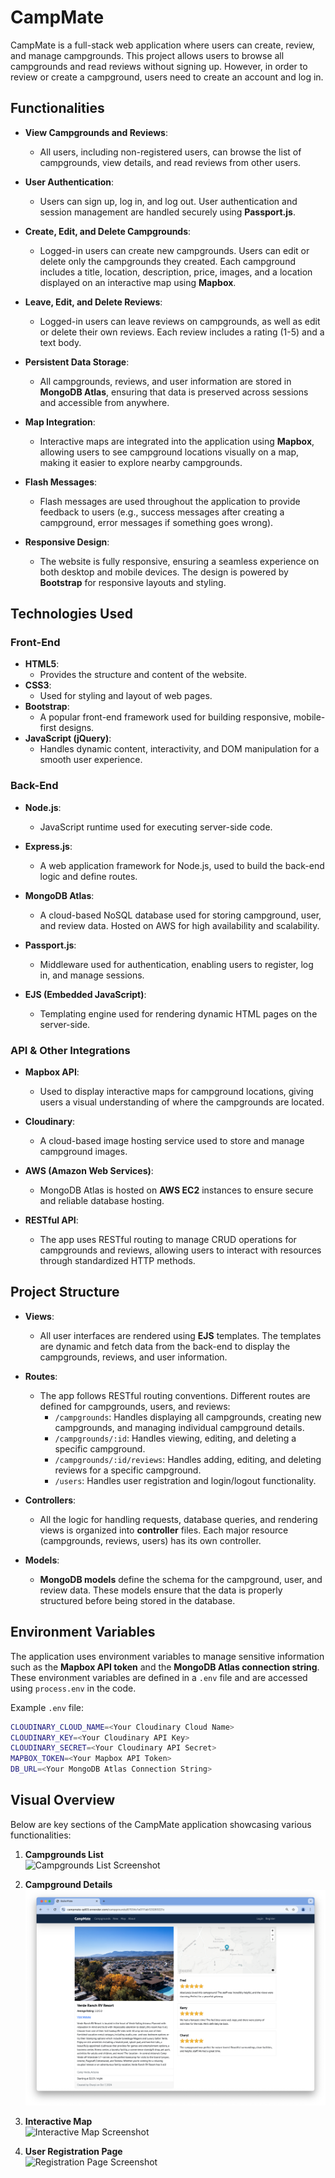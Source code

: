 # CampMate

CampMate is a full-stack web application where users can create, review, and manage campgrounds. This project allows users to browse all campgrounds and read reviews without signing up. However, in order to review or create a campground, users need to create an account and log in.

## Functionalities

-   **View Campgrounds and Reviews**:
    -   All users, including non-registered users, can browse the list of campgrounds, view details, and read reviews from other users.
-   **User Authentication**:
    -   Users can sign up, log in, and log out. User authentication and session management are handled securely using **Passport.js**.
-   **Create, Edit, and Delete Campgrounds**:

    -   Logged-in users can create new campgrounds. Users can edit or delete only the campgrounds they created. Each campground includes a title, location, description, price, images, and a location displayed on an interactive map using **Mapbox**.

-   **Leave, Edit, and Delete Reviews**:

    -   Logged-in users can leave reviews on campgrounds, as well as edit or delete their own reviews. Each review includes a rating (1-5) and a text body.

-   **Persistent Data Storage**:

    -   All campgrounds, reviews, and user information are stored in **MongoDB Atlas**, ensuring that data is preserved across sessions and accessible from anywhere.

-   **Map Integration**:

    -   Interactive maps are integrated into the application using **Mapbox**, allowing users to see campground locations visually on a map, making it easier to explore nearby campgrounds.

-   **Flash Messages**:

    -   Flash messages are used throughout the application to provide feedback to users (e.g., success messages after creating a campground, error messages if something goes wrong).

-   **Responsive Design**:
    -   The website is fully responsive, ensuring a seamless experience on both desktop and mobile devices. The design is powered by **Bootstrap** for responsive layouts and styling.

## Technologies Used

### Front-End

-   **HTML5**:
    -   Provides the structure and content of the website.
-   **CSS3**:
    -   Used for styling and layout of web pages.
-   **Bootstrap**:
    -   A popular front-end framework used for building responsive, mobile-first designs.
-   **JavaScript (jQuery)**:
    -   Handles dynamic content, interactivity, and DOM manipulation for a smooth user experience.

### Back-End

-   **Node.js**:

    -   JavaScript runtime used for executing server-side code.

-   **Express.js**:

    -   A web application framework for Node.js, used to build the back-end logic and define routes.

-   **MongoDB Atlas**:

    -   A cloud-based NoSQL database used for storing campground, user, and review data. Hosted on AWS for high availability and scalability.

-   **Passport.js**:

    -   Middleware used for authentication, enabling users to register, log in, and manage sessions.

-   **EJS (Embedded JavaScript)**:
    -   Templating engine used for rendering dynamic HTML pages on the server-side.

### API & Other Integrations

-   **Mapbox API**:

    -   Used to display interactive maps for campground locations, giving users a visual understanding of where the campgrounds are located.

-   **Cloudinary**:

    -   A cloud-based image hosting service used to store and manage campground images.

-   **AWS (Amazon Web Services)**:

    -   MongoDB Atlas is hosted on **AWS EC2** instances to ensure secure and reliable database hosting.

-   **RESTful API**:
    -   The app uses RESTful routing to manage CRUD operations for campgrounds and reviews, allowing users to interact with resources through standardized HTTP methods.

## Project Structure

-   **Views**:

    -   All user interfaces are rendered using **EJS** templates. The templates are dynamic and fetch data from the back-end to display the campgrounds, reviews, and user information.

-   **Routes**:

    -   The app follows RESTful routing conventions. Different routes are defined for campgrounds, users, and reviews:
        -   `/campgrounds`: Handles displaying all campgrounds, creating new campgrounds, and managing individual campground details.
        -   `/campgrounds/:id`: Handles viewing, editing, and deleting a specific campground.
        -   `/campgrounds/:id/reviews`: Handles adding, editing, and deleting reviews for a specific campground.
        -   `/users`: Handles user registration and login/logout functionality.

-   **Controllers**:

    -   All the logic for handling requests, database queries, and rendering views is organized into **controller** files. Each major resource (campgrounds, reviews, users) has its own controller.

-   **Models**:
    -   **MongoDB models** define the schema for the campground, user, and review data. These models ensure that the data is properly structured before being stored in the database.

## Environment Variables

The application uses environment variables to manage sensitive information such as the **Mapbox API token** and the **MongoDB Atlas connection string**. These environment variables are defined in a `.env` file and are accessed using `process.env` in the code.

Example `.env` file:

```bash
CLOUDINARY_CLOUD_NAME=<Your Cloudinary Cloud Name>
CLOUDINARY_KEY=<Your Cloudinary API Key>
CLOUDINARY_SECRET=<Your Cloudinary API Secret>
MAPBOX_TOKEN=<Your Mapbox API Token>
DB_URL=<Your MongoDB Atlas Connection String>
```

## Visual Overview

Below are key sections of the CampMate application showcasing various functionalities:

1. **Campgrounds List**  
   ![Campgrounds List Screenshot](assets/screenshots/campgrounds_list_screenshot.png)

2. **Campground Details**  
   ![Campground Details Screenshot](assets/screenshots/campground_details_screenshot.png)

3. **Interactive Map**  
   ![Interactive Map Screenshot](assets/screenshots/map_screenshot.png)

4. **User Registration Page**  
   ![Registration Page Screenshot](assets/screenshots/registration_screenshot.png)
